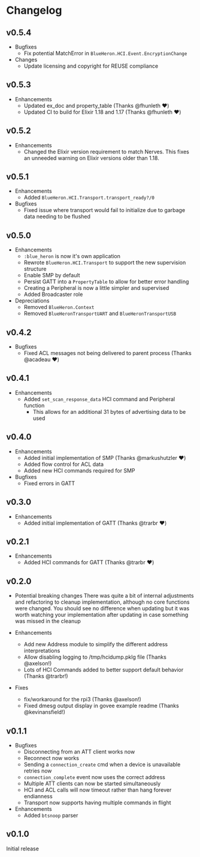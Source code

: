 # Changelog

## v0.5.4

* Bugfixes
  * Fix potential MatchError in `BlueHeron.HCI.Event.EncryptionChange`
* Changes
    * Update licensing and copyright for REUSE compliance

## v0.5.3

* Enhancements
  * Updated ex_doc and property_table (Thanks @fhunleth ❤️)
  * Updated CI to build for Elixir 1.18 and 1.17 (Thanks @fhunleth ❤️)

## v0.5.2

* Enhancements
  * Changed the Elixir version requirement to match Nerves.
  This fixes an unneeded warning on Elixir versions older than 1.18.

## v0.5.1

* Enhancements
  * Added `BlueHeron.HCI.Transport.transport_ready?/0`
* Bugfixes
  * Fixed issue where transport would fail to initialize due to garbage data needing
    to be flushed

## v0.5.0

* Enhancements
  * `:blue_heron` is now it's own application
  * Rewrote `BlueHeron.HCI.Transport` to support the new supervision structure
  * Enable SMP by default
  * Persist GATT into a `PropertyTable` to allow for better error handling
  * Creating a Peripheral is now a little simpler and supervised
  * Added Broadcaster role
* Depreciations
  * Removed `BlueHeron.Context`
  * Removed `BlueHeronTransportUART` and `BlueHeronTransportUSB`

## v0.4.2

* Bugfixes
  * Fixed ACL messages not being delivered to parent process (Thanks @acadeau ❤️)

## v0.4.1

* Enhancements
  * Added `set_scan_response_data` HCI command and Peripheral function
    * This allows for an additional 31 bytes of advertising data to be used

## v0.4.0

* Enhancements
  * Added initial implementation of SMP (Thanks @markushutzler ❤️)
  * Added flow control for ACL data
  * Added new HCI commands required for SMP
* Bugfixes
  * Fixed errors in GATT

## v0.3.0

* Enhancements
  * Added initial implementation of GATT (Thanks @trarbr ❤️)

## v0.2.1

* Enhancements
  * Added HCI commands for GATT (Thanks @trarbr ❤️)

## v0.2.0

* Potential breaking changes
  There was quite a bit of internal adjustments and refactoring to cleanup
  implementation, although no core functions were changed. You should see
  no difference when updating but it was worth watching your implementation
  after updating in case something was missed in the cleanup

* Enhancements
  * Add new Address module to simplify the different address interpretations
  * Allow disabling logging to /tmp/hcidump.pklg file (Thanks @axelson!)
  * Lots of HCI Commands added to better support default behavior (Thanks @trarbr!)

* Fixes
  * fix/workaround for the rpi3 (Thanks @axelson!)
  * Fixed dmesg output display in govee example readme (Thanks @kevinansfield!)

## v0.1.1

* Bugfixes
  * Disconnecting from an ATT client works now
  * Reconnect now works
  * Sending a `connection_create` cmd when a device is unavailable
    retries now
  * `connection_complete` event now uses the correct address
  * Multiple ATT clients can now be started simultaneously
  * HCI and ACL calls will now timeout rather than hang forever
    endianness
  * Transport now supports having multiple commands in flight
* Enhancements
  * Added `btsnoop` parser

## v0.1.0

Initial release
